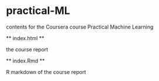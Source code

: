 practical-ML
============

contents for the Coursera course Practical Machine Learning

** index.html **

the course report

** index.Rmd **

R markdown of the course report
